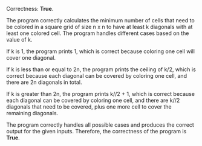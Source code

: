Correctness: **True**.

The program correctly calculates the minimum number of cells that need to be colored in a square grid of size n x n to have at least k diagonals with at least one colored cell. The program handles different cases based on the value of k.

If k is 1, the program prints 1, which is correct because coloring one cell will cover one diagonal.

If k is less than or equal to 2n, the program prints the ceiling of k/2, which is correct because each diagonal can be covered by coloring one cell, and there are 2n diagonals in total.

If k is greater than 2n, the program prints k//2 + 1, which is correct because each diagonal can be covered by coloring one cell, and there are k//2 diagonals that need to be covered, plus one more cell to cover the remaining diagonals.

The program correctly handles all possible cases and produces the correct output for the given inputs. Therefore, the correctness of the program is **True**.